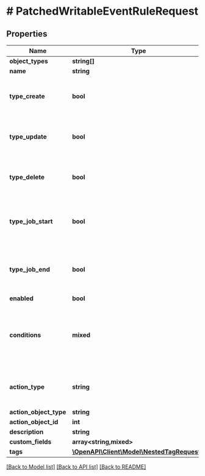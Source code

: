 # # PatchedWritableEventRuleRequest

## Properties

Name | Type | Description | Notes
------------ | ------------- | ------------- | -------------
**object_types** | **string[]** |  | [optional]
**name** | **string** |  | [optional]
**type_create** | **bool** | Triggers when a matching object is created. | [optional]
**type_update** | **bool** | Triggers when a matching object is updated. | [optional]
**type_delete** | **bool** | Triggers when a matching object is deleted. | [optional]
**type_job_start** | **bool** | Triggers when a job for a matching object is started. | [optional]
**type_job_end** | **bool** | Triggers when a job for a matching object terminates. | [optional]
**enabled** | **bool** |  | [optional]
**conditions** | **mixed** | A set of conditions which determine whether the event will be generated. | [optional]
**action_type** | **string** | * &#x60;webhook&#x60; - Webhook * &#x60;script&#x60; - Script | [optional]
**action_object_type** | **string** |  | [optional]
**action_object_id** | **int** |  | [optional]
**description** | **string** |  | [optional]
**custom_fields** | **array<string,mixed>** |  | [optional]
**tags** | [**\OpenAPI\Client\Model\NestedTagRequest[]**](NestedTagRequest.md) |  | [optional]

[[Back to Model list]](../../README.md#models) [[Back to API list]](../../README.md#endpoints) [[Back to README]](../../README.md)
